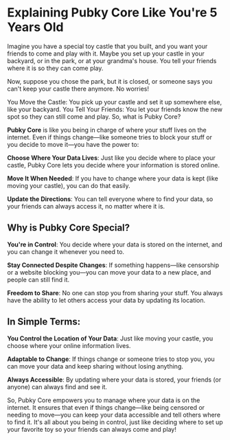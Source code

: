 # Explaining Pubky Core Like You're 5 Years Old

Imagine you have a special toy castle that you built, and you want your friends to come and play with it. Maybe you set up your castle in your backyard, or in the park, or at your grandma's house. You tell your friends where it is so they can come play. 

Now, suppose you chose the park, but it is closed, or someone says you can't keep your castle there anymore. No worries!

You Move the Castle: You pick up your castle and set it up somewhere else, like your backyard.
You Tell Your Friends: You let your friends know the new spot so they can still come and play.
So, what is Pubky Core?

**Pubky Core** is like you being in charge of where your stuff lives on the internet. Even if things change—like someone tries to block your stuff or you decide to move it—you have the power to:

**Choose Where Your Data Lives**: Just like you decide where to place your castle, Pubky Core lets you decide where your information is stored online.

**Move It When Needed**: If you have to change where your data is kept (like moving your castle), you can do that easily.

**Update the Directions**: You can tell everyone where to find your data, so your friends can always access it, no matter where it is.

## Why is Pubky Core Special?

**You're in Control**: You decide where your data is stored on the internet, and you can change it whenever you need to.

**Stay Connected Despite Changes**: If something happens—like censorship or a website blocking you—you can move your data to a new place, and people can still find it.

**Freedom to Share**: No one can stop you from sharing your stuff. You always have the ability to let others access your data by updating its location.

## In Simple Terms:

**You Control the Location of Your Data**: Just like moving your castle, you choose where your online information lives.

**Adaptable to Change**: If things change or someone tries to stop you, you can move your data and keep sharing without losing anything.

**Always Accessible**: By updating where your data is stored, your friends (or anyone) can always find and see it.

So, Pubky Core empowers you to manage where your data is on the internet. It ensures that even if things change—like being censored or needing to move—you can keep your data accessible and tell others where to find it. It's all about you being in control, just like deciding where to set up your favorite toy so your friends can always come and play!
